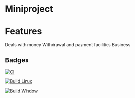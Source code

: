 # Miniproject
# Features
Deals with money
Withdrawal and payment facilities
Business

## Badges

[![CI](https://github.com/MuskaanPuri03/Miniproject/actions/workflows/main.yml/badge.svg)](https://github.com/MuskaanPuri03/Miniproject/actions/workflows/main.yml)

[![Build Linux](https://github.com/MuskaanPuri03/Miniproject/actions/workflows/Build.yml/badge.svg)](https://github.com/MuskaanPuri03/Miniproject/actions/workflows/Build.yml)

[![Build Window](https://github.com/MuskaanPuri03/Miniproject/actions/workflows/Window.yml/badge.svg)](https://github.com/MuskaanPuri03/Miniproject/actions/workflows/Window.yml)
